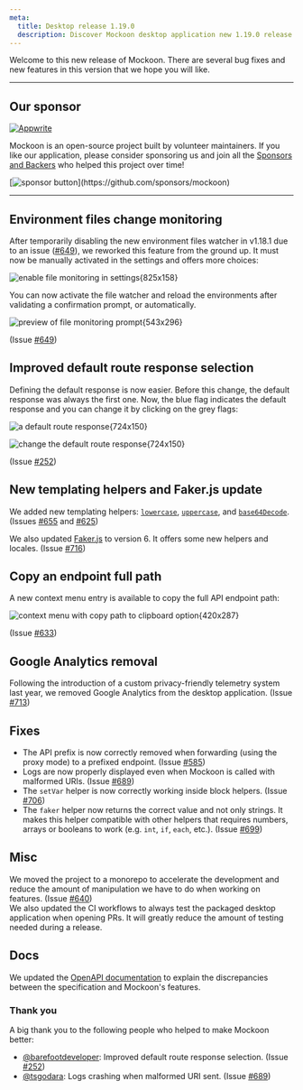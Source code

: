 ```yaml
---
meta:
  title: Desktop release 1.19.0
  description: Discover Mockoon desktop application new 1.19.0 release with environment files change monitoring, improved default route response selection, and more
---
```


Welcome to this new release of Mockoon. There are several bug fixes and new features in this version that we hope you will like.

---

## Our sponsor

[![Appwrite](https://mockoon.com/images/sponsors/appwrite.png)](https://appwrite.io/)

Mockoon is an open-source project built by volunteer maintainers. If you like our application, please consider sponsoring us and join all the [Sponsors and Backers](https://github.com/mockoon/mockoon/blob/main/backers.md) who helped this project over time!

[![sponsor button](https://mockoon.com/images/sponsor-btn-250.png?)](https://github.com/sponsors/mockoon)

---

## Environment files change monitoring

After temporarily disabling the new environment files watcher in v1.18.1 due to an issue ([#649](https://github.com/mockoon/mockoon/issues/649)), we reworked this feature from the ground up.
It must now be manually activated in the settings and offers more choices:

![enable file monitoring in settings{825x158}](/images/releases/desktop/1.19.0/file-monitoring-setting.png)

You can now activate the file watcher and reload the environments after validating a confirmation prompt, or automatically.

![preview of file monitoring prompt{543x296}](/images/releases/desktop/1.19.0/file-monitoring-prompt.png)

(Issue [#649](https://github.com/mockoon/mockoon/issues/649))

## Improved default route response selection

Defining the default response is now easier. Before this change, the default response was always the first one. Now, the blue flag indicates the default response and you can change it by clicking on the grey flags:

![a default route response{724x150}](/images/releases/desktop/1.19.0/default-response.png)

![change the default route response{724x150}](/images/releases/desktop/1.19.0/default-response-selection.png)

(Issue [#252](https://github.com/mockoon/mockoon/issues/252))

## New templating helpers and Faker.js update

We added new templating helpers: [`lowercase`](https://mockoon.com/docs/latest/templating/mockoon-helpers/#lowercase), [`uppercase`](https://mockoon.com/docs/latest/templating/mockoon-helpers/#uppercase), and [`base64Decode`](https://mockoon.com/docs/latest/templating/mockoon-helpers/#base64Decode). (Issues [#655](https://github.com/mockoon/mockoon/issues/655) and [#625](https://github.com/mockoon/mockoon/issues/625))

We also updated [Faker.js](https://v6.fakerjs.dev/) to version 6. It offers some new helpers and locales. (Issue [#716](https://github.com/mockoon/mockoon/issues/716))

## Copy an endpoint full path

A new context menu entry is available to copy the full API endpoint path:

![context menu with copy path to clipboard option{420x287}](/images/releases/desktop/1.19.0/copy-path-clipboard.png)

(Issue [#633](https://github.com/mockoon/mockoon/issues/633))

## Google Analytics removal

Following the introduction of a custom privacy-friendly telemetry system last year, we removed Google Analytics from the desktop application. (Issue [#713](https://github.com/mockoon/mockoon/issues/713))

## Fixes

- The API prefix is now correctly removed when forwarding (using the proxy mode) to a prefixed endpoint. (Issue [#585](https://github.com/mockoon/mockoon/issues/585))
- Logs are now properly displayed even when Mockoon is called with malformed URIs. (Issue [#689](https://github.com/mockoon/mockoon/issues/689))
- The `setVar` helper is now correctly working inside block helpers. (Issue [#706](https://github.com/mockoon/mockoon/issues/706))
- The `faker` helper now returns the correct value and not only strings. It makes this helper compatible with other helpers that requires numbers, arrays or booleans to work (e.g. `int`, `if`, `each`, etc.). (Issue [#699](https://github.com/mockoon/mockoon/issues/699))

## Misc

We moved the project to a monorepo to accelerate the development and reduce the amount of manipulation we have to do when working on features. (Issue [#640](https://github.com/mockoon/mockoon/issues/640))  
We also updated the CI workflows to always test the packaged desktop application when opening PRs. It will greatly reduce the amount of testing needed during a release.

## Docs

We updated the [OpenAPI documentation](https://mockoon.com/docs/latest/openapi/openapi-specification-compatibility/) to explain the discrepancies between the specification and Mockoon's features.

### Thank you

A big thank you to the following people who helped to make Mockoon better:

- [@barefootdeveloper](https://github.com/barefootdeveloper): Improved default route response selection. (Issue [#252](https://github.com/mockoon/mockoon/issues/252))
- [@tsgodara](https://github.com/tsgodara): Logs crashing when malformed URI sent. (Issue [#689](https://github.com/mockoon/mockoon/issues/689))
